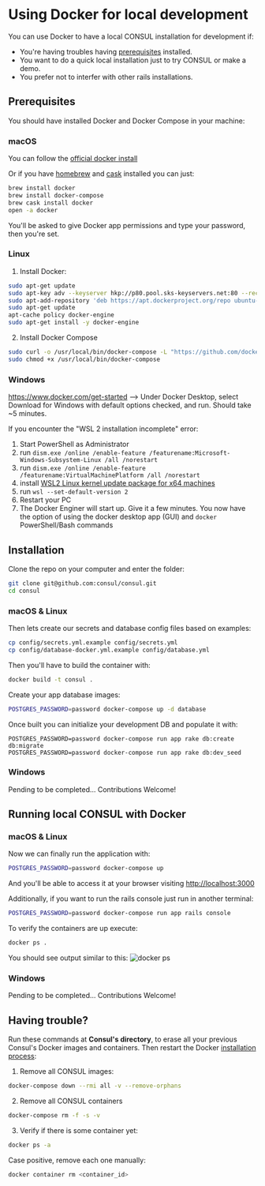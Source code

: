 # Using Docker for local development

You can use Docker to have a local CONSUL installation for development if:
- You're having troubles having [prerequisites](prerequisites.md) installed.
- You want to do a quick local installation just to try CONSUL or make a demo.
- You prefer not to interfer with other rails installations.

## Prerequisites

You should have installed Docker and Docker Compose in your machine:

### macOS

You can follow the [official docker install](https://docs.docker.com/docker-for-mac/install/)

Or if you have [homebrew](http://brew.sh) and [cask](https://caskroom.github.io/) installed you can just:

```bash
brew install docker
brew install docker-compose
brew cask install docker
open -a docker
```

You'll be asked to give Docker app permissions and type your password, then you're set.

### Linux

1. Install Docker:
```bash
sudo apt-get update
sudo apt-key adv --keyserver hkp://p80.pool.sks-keyservers.net:80 --recv-keys 58118E89F3A912897C070ADBF76221572C52609D
sudo apt-add-repository 'deb https://apt.dockerproject.org/repo ubuntu-xenial main'
sudo apt-get update
apt-cache policy docker-engine
sudo apt-get install -y docker-engine
```

2. Install Docker Compose
```bash
sudo curl -o /usr/local/bin/docker-compose -L "https://github.com/docker/compose/releases/download/1.15.0/docker-compose-$(uname -s)-$(uname -m)"
sudo chmod +x /usr/local/bin/docker-compose
```

### Windows

https://www.docker.com/get-started --> Under Docker Desktop, select Download for Windows with default options checked, and run. Should take ~5 minutes. 

If you encounter the "WSL 2 installation incomplete" error:

1) Start PowerShell as Administrator
2) run `dism.exe /online /enable-feature /featurename:Microsoft-Windows-Subsystem-Linux /all /norestart`
3) run `dism.exe /online /enable-feature /featurename:VirtualMachinePlatform /all /norestart`
4) install [WSL2 Linux kernel update package for x64 machines](https://wslstorestorage.blob.core.windows.net/wslblob/wsl_update_x64.msi)
5) run `wsl --set-default-version 2`
6) Restart your PC 
7) The Docker Enginer will start up. Give it a few minutes. You now have the option of using the docker desktop app (GUI) and `docker` PowerShell/Bash commands
## Installation

Clone the repo on your computer and enter the folder:
```bash
git clone git@github.com:consul/consul.git
cd consul
```
### macOS & Linux

Then lets create our secrets and database config files based on examples:

```bash
cp config/secrets.yml.example config/secrets.yml
cp config/database-docker.yml.example config/database.yml
```

Then you'll have to build the container with:
```bash
docker build -t consul .
```

Create your app database images:

```bash
POSTGRES_PASSWORD=password docker-compose up -d database
```

Once built you can initialize your development DB and populate it with:

```
POSTGRES_PASSWORD=password docker-compose run app rake db:create db:migrate
POSTGRES_PASSWORD=password docker-compose run app rake db:dev_seed
```

### Windows

Pending to be completed... Contributions Welcome!

## Running local CONSUL with Docker

### macOS & Linux

Now we can finally run the application with:

```bash
POSTGRES_PASSWORD=password docker-compose up
```

And you'll be able to access it at your browser visiting [http://localhost:3000](http://localhost:3000)

Additionally, if you want to run the rails console just run in another terminal:

```bash
POSTGRES_PASSWORD=password docker-compose run app rails console
```

To verify the containers are up execute:
```bash
docker ps .
```
You should see output similar to this:
![docker ps](https://i.imgur.com/ASvzXrd.png)

### Windows

Pending to be completed... Contributions Welcome!

## Having trouble?
Run these commands at **Consul's directory**, to erase all your previous Consul's Docker images and containers. Then restart the Docker [installation process](#installation):

1. Remove all CONSUL images:
```bash
docker-compose down --rmi all -v --remove-orphans
```

2. Remove all CONSUL containers
```bash
docker-compose rm -f -s -v
```

3. Verify if there is some container yet:
```bash
docker ps -a
```
Case positive, remove each one manually:
```bash
docker container rm <container_id>
```
